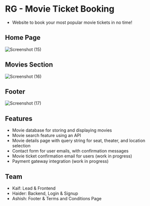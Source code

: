 # RG - Movie Ticket Booking 
- Website to book your most popular movie tickets in no time!

## Home Page
![Screenshot (15)](https://github.com/Random-Guyz/RG-Movie_TIcket_Booking/assets/106680482/780c189b-7e9f-4825-97de-ff6e72e9426b)

## Movies Section
![Screenshot (16)](https://github.com/Random-Guyz/RG-Movie_TIcket_Booking/assets/106680482/9b58c4b9-0059-4199-9534-9f37b9b1e0ba)

## Footer
![Screenshot (17)](https://github.com/Random-Guyz/RG-Movie_TIcket_Booking/assets/106680482/1f91e68c-a43d-4abd-9bc7-77e0d65aa0e1)

## Features

- Movie database for storing and displaying movies
- Movie search feature using an API
- Movie details page with query string for seat, theater, and location selection
- Contact form for user emails, with confirmation messages
- Movie ticket confirmation email for users (work in progress)
- Payment gateway integration (work in progress)

## Team

- Kaif: Lead & Frontend
- Haider: Backend, Login & Signup 
- Ashish: Footer & Terms and Conditions Page 
